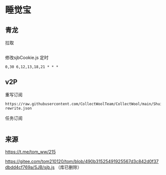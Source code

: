 # 睡觉宝

## 青龙
拉取
```
```
修改sjbCookie.js
定时
```
0,30 6,12,13,18,21 * * *
```

## v2P
重写订阅
```
https://raw.githubusercontent.com/CollectWoolTeam/CollectWool/main/ShuiJiaoBao/sjb-rewrite.json
```
任务订阅
```

```

## 来源
https://t.me/tom_ww/215 

https://gitee.com/tom210120/tom/blob/490b31525491925567d3c842d0f37dbdd4cf769a/SJB/sjb.js （库已删除）
